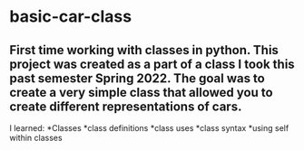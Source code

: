 # basic-car-class
 First time working with classes in python. 
 This project was created as a part of a class I took this past semester Spring 2022. 
 The goal was to create a very simple class that allowed you to create different representations of cars. 
---
I learned:
*Classes
*class definitions
*class uses
*class syntax
*using self within classes



